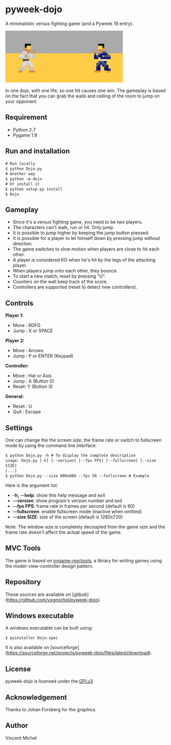 pyweek-dojo
===========

A minimalistic versus fighting game (and a Pyweek 19 entry).

![Screenshot](/resource/image/screenshot.png?raw=true "ScreenShot")

In one dojo, with one life, so one hit causes one win.
The gameplay is based on the fact that you can grab the walls
and ceiling of the room to jump on your opponent.

## Requirement

 - Python 2.7
 - Pygame 1.9

## Run and installation

    # Run locally
    $ python Dojo.py 
	# Another way
    $ python -m dojo
	# Or install it
    $ python setup.py install
	$ Dojo

## Gameplay

 - Since it's a versus fighting game, you need to be two players.
 - The characters can't walk, run or hit. Only jump.
 - It is possible to jump higher by keeping the jump button pressed.
 - It is possible for a player to let himself down by pressing jump without direction.
 - The game switches to slow motion when players are close to hit each other.
 - A player is considered KO when he's hit by the legs of the attacking player.
 - When players jump onto each other, they bounce.
 - To start a new match, reset by pressing "U".
 - Counters on the wall keep track of the score.
 - Controllers are supported (reset to detect new controllers).

## Controls

**Player 1:**
 - Move : RDFG
 - Jump : X or SPACE

**Player 2:**
 - Move : Arrows
 - Jump : P or ENTER (Keypad)

**Controller:**
 - Move : Hat or Axis
 - Jump : A (Button 0)
 - Reset: Y (Button 3)

**General:**
  - Reset : U
  - Quit : Escape

## Settings

One can change the the screen size, the frame rate or switch
to fullscreen mode by using the command line interface:

    $ python Dojo.py -h # To display the complete description
	usage: Dojo.py [-h] [--version] [--fps FPS] [--fullscreen] [--size SIZE]
	[...]
	$ python Dojo.py --size 800x600 --fps 50 --fullscreen # Example

Here is the argument list:

  - **-h, --help**:   show this help message and exit
  - **--version**:    show program's version number and exit
  - **--fps FPS**:    frame rate in frames per second (default is 60)
  - **--fullscreen**: enable fullscreen mode (inactive when omitted)
  - **--size SIZE**:  size of the screen (default is 1280x720)

Note: The window size is completely decoupled from the game size
and the frame rate doesn't affect the actual speed of the game.

## MVC Tools

The game is based on [pygame-mvctools](https://github.com/vxgmichel/pygame-mvctools),
a library for writing games using the model-view-controller design pattern.

## Repository

These sources are available on [gitbub]
(https://github.com/vxgmichel/pyweek-dojo).

## Windows executable

A windows executable can be built using:

    $ pyinstaller Dojo.spec
	
It is also available on [sourceforge]
(https://sourceforge.net/projects/pyweek-dojo/files/latest/download).

## License

pyweek-dojo is licensed under the [GPLv3](http://www.gnu.org/licenses/gpl-3.0-standalone.html)

## Acknowledgement

Thanks to Johan Forsberg for the graphics.

## Author

Vincent Michel
